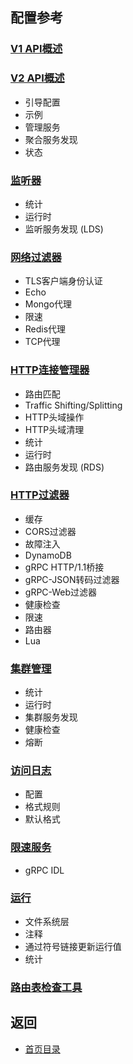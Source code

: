 ## 配置参考

### [V1 API概述](Configurationreference/Overviewv1API.md)
### [V2 API概述](Configurationreference/Overviewv2API.md)
- 引导配置
- 示例
- 管理服务
- 聚合服务发现
- 状态

### [监听器](Configurationreference/Listeners.md)
- 统计
- 运行时
- 监听服务发现 (LDS)

### [网络过滤器](Configurationreference/Networkfilters.md)
- TLS客户端身份认证
- Echo
- Mongo代理
- 限速
- Redis代理
- TCP代理

### [HTTP连接管理器](Configurationreference/HTTPconnectionmanager.md)
- 路由匹配
- Traffic Shifting/Splitting
- HTTP头域操作
- HTTP头域清理
- 统计
- 运行时
- 路由服务发现 (RDS)

### [HTTP过滤器](Configurationreference/HTTPfilters.md)
- 缓存
- CORS过滤器
- 故障注入
- DynamoDB
- gRPC HTTP/1.1桥接
- gRPC-JSON转码过滤器
- gRPC-Web过滤器
- 健康检查
- 限速
- 路由器
- Lua

### [集群管理](Configurationreference/Clustermanager.md)
- 统计
- 运行时
- 集群服务发现
- 健康检查
- 熔断

### [访问日志](Configurationreference/Accesslogging.md)
- 配置
- 格式规则
- 默认格式

### [限速服务](Configurationreference/Ratelimitservice.md)
- gRPC IDL

### [运行](Configurationreference/Runtime.md)
- 文件系统层
- 注释
- 通过符号链接更新运行值
- 统计

### [路由表检查工具](Configurationreference/Routetablechecktool.md)

## 返回
- [首页目录](README.md)
